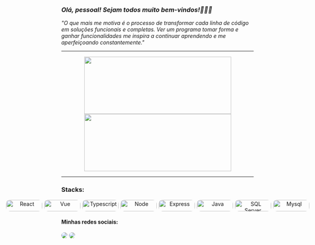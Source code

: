 ### <em>Olá, pessoal! Sejam todos muito bem-vindos!👨🏻‍💻</em>
<em>"O que mais me motiva é o processo de transformar cada linha de código em soluções funcionais e completas. Ver um programa tomar forma e ganhar funcionalidades me inspira a continuar aprendendo e me aperfeiçoando constantemente."</em><br><hr>


   <div align="center" style="display:block">
    <img height="150px" width="385px" src="https://github-readme-stats-sigma-five.vercel.app/api?username=pedrohrocha18&show_icons=true&theme=dracula&include_all_commits=true&count_private=true"/>
    <img height="150px" width="385px" src="https://github-readme-stats-sigma-five.vercel.app/api/top-langs/?username=pedrohrocha18&layout=compact&langs_count=7&theme=dracula"/>
    <hr>
  </div>
  <h3>Stacks:</h3>
  <div style="display: flex; justify-content: center; align-items: center;text-align: center; gap: 5px"><br>
    <img style="border-radius: 10px" alt="React" height="30" width="95" src="https://img.shields.io/badge/React-20232A?style=for-the-badge&logo=react&logoColor=61DAFB">
     <img style="border-radius: 10px" alt="Vue" height="30" width="95" src="https://img.shields.io/badge/mysql-4479A1.svg?style=for-the-badge&logo=mysql&logoColor=white">
     <img style="border-radius: 10px" alt="Typescript" height="30" width="95" src="https://img.shields.io/badge/TypeScript-007ACC?style=for-the-badge&logo=typescript&logoColor=white">
    <img style="border-radius: 10px" alt="Node" height="30" width="95" src="https://img.shields.io/badge/Node.js-43853D?style=for-the-badge&logo=node.js&logoColor=white">
     <img style="border-radius: 10px" alt="Express" height="30" width="95" src="https://img.shields.io/badge/express.js-%23404d59.svg?style=for-the-badge&logo=express&logoColor=%2361DAFB">
      <img style="border-radius: 10px" alt="Java" height="30" width="95" src="https://img.shields.io/badge/java-%23ED8B00.svg?style=for-the-badge&logo=openjdk&logoColor=white">
    <img style="border-radius: 10px" alt="SQL Server" height="30" width="95" src="https://img.shields.io/badge/Microsoft%20SQL%20Server-CC2927?style=for-the-badge&logo=microsoft%20sql%20server&logoColor=white">
     <img style="border-radius: 10px" alt="Mysql" height="30" width="95" src="https://img.shields.io/badge/mysql-4479A1.svg?style=for-the-badge&logo=mysql&logoColor=white">
     <hr>

  </div>
  <h4> Minhas redes sociais:</h4>  
  <div> 
  <a href=https://www.instagram.com/pedrohrocha.dev target="_blank"><img style="border-radius: 10px" src="https://img.shields.io/badge/-Instagram-%23E4405F?style=for-the-badge&logo=instagram&logoColor=white" target="_blank"></a>
  <a href="https://www.linkedin.com/in/pedrohrocha16" target="_blank"><img style="border-radius: 10px" src="https://img.shields.io/badge/-LinkedIn-%230077B5?style=for-the-badge&logo=linkedin&logoColor=white" target="_blank"></a>

</div>
